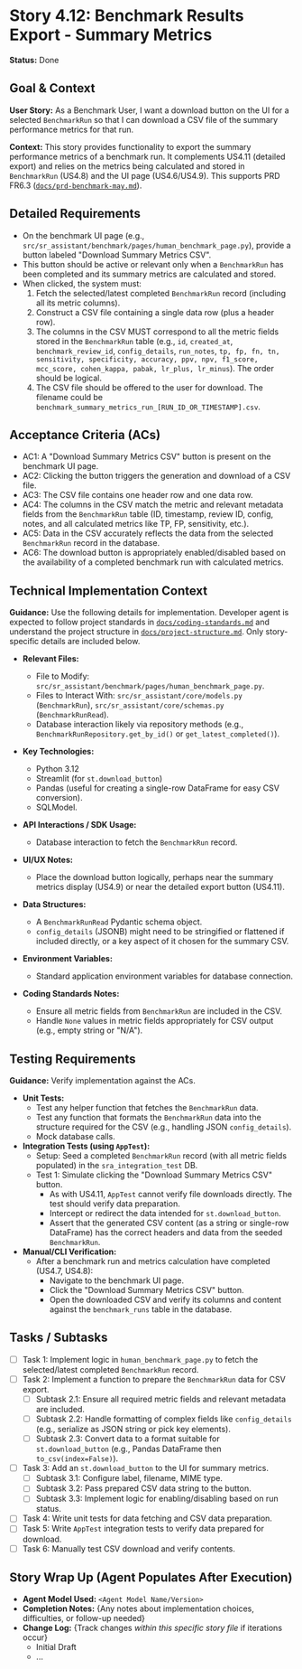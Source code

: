 # Story 4.12: Benchmark Results Export - Summary Metrics

**Status:** Done

## Goal & Context

**User Story:** As a Benchmark User, I want a download button on the UI for a selected `BenchmarkRun` so that I can download a CSV file of the summary performance metrics for that run.

**Context:** This story provides functionality to export the summary performance metrics of a benchmark run. It complements US4.11 (detailed export) and relies on the metrics being calculated and stored in `BenchmarkRun` (US4.8) and the UI page (US4.6/US4.9). This supports PRD FR6.3 ([`docs/prd-benchmark-may.md`](/docs/prd-benchmark-may.md)).

## Detailed Requirements

- On the benchmark UI page (e.g., `src/sr_assistant/benchmark/pages/human_benchmark_page.py`), provide a button labeled "Download Summary Metrics CSV".
- This button should be active or relevant only when a `BenchmarkRun` has been completed and its summary metrics are calculated and stored.
- When clicked, the system must:
    1. Fetch the selected/latest completed `BenchmarkRun` record (including all its metric columns).
    2. Construct a CSV file containing a single data row (plus a header row).
    3. The columns in the CSV MUST correspond to all the metric fields stored in the `BenchmarkRun` table (e.g., `id`, `created_at`, `benchmark_review_id`, `config_details`, `run_notes`, `tp, fp, fn, tn, sensitivity, specificity, accuracy, ppv, npv, f1_score, mcc_score, cohen_kappa, pabak, lr_plus, lr_minus`). The order should be logical.
    4. The CSV file should be offered to the user for download. The filename could be `benchmark_summary_metrics_run_[RUN_ID_OR_TIMESTAMP].csv`.

## Acceptance Criteria (ACs)

- AC1: A "Download Summary Metrics CSV" button is present on the benchmark UI page.
- AC2: Clicking the button triggers the generation and download of a CSV file.
- AC3: The CSV file contains one header row and one data row.
- AC4: The columns in the CSV match the metric and relevant metadata fields from the `BenchmarkRun` table (ID, timestamp, review ID, config, notes, and all calculated metrics like TP, FP, sensitivity, etc.).
- AC5: Data in the CSV accurately reflects the data from the selected `BenchmarkRun` record in the database.
- AC6: The download button is appropriately enabled/disabled based on the availability of a completed benchmark run with calculated metrics.

## Technical Implementation Context

**Guidance:** Use the following details for implementation. Developer agent is expected to follow project standards in [`docs/coding-standards.md`](/docs/coding-standards.md) and understand the project structure in [`docs/project-structure.md`](/docs/project-structure.md). Only story-specific details are included below.

- **Relevant Files:**
    - File to Modify: `src/sr_assistant/benchmark/pages/human_benchmark_page.py`.
    - Files to Interact With: `src/sr_assistant/core/models.py` (`BenchmarkRun`), `src/sr_assistant/core/schemas.py` (`BenchmarkRunRead`).
    - Database interaction likely via repository methods (e.g., `BenchmarkRunRepository.get_by_id()` or `get_latest_completed()`).

- **Key Technologies:**
    - Python 3.12
    - Streamlit (for `st.download_button`)
    - Pandas (useful for creating a single-row DataFrame for easy CSV conversion).
    - SQLModel.

- **API Interactions / SDK Usage:**
    - Database interaction to fetch the `BenchmarkRun` record.

- **UI/UX Notes:**
    - Place the download button logically, perhaps near the summary metrics display (US4.9) or near the detailed export button (US4.11).

- **Data Structures:**
    - A `BenchmarkRunRead` Pydantic schema object.
    - `config_details` (JSONB) might need to be stringified or flattened if included directly, or a key aspect of it chosen for the summary CSV.

- **Environment Variables:**
    - Standard application environment variables for database connection.

- **Coding Standards Notes:**
    - Ensure all metric fields from `BenchmarkRun` are included in the CSV.
    - Handle `None` values in metric fields appropriately for CSV output (e.g., empty string or "N/A").

## Testing Requirements

**Guidance:** Verify implementation against the ACs.

- **Unit Tests:**
    - Test any helper function that fetches the `BenchmarkRun` data.
    - Test any function that formats the `BenchmarkRun` data into the structure required for the CSV (e.g., handling JSON `config_details`).
    - Mock database calls.
- **Integration Tests (using `AppTest`):**
    - Setup: Seed a completed `BenchmarkRun` record (with all metric fields populated) in the `sra_integration_test` DB.
    - Test 1: Simulate clicking the "Download Summary Metrics CSV" button.
        - As with US4.11, `AppTest` cannot verify file downloads directly. The test should verify data preparation.
        - Intercept or redirect the data intended for `st.download_button`.
        - Assert that the generated CSV content (as a string or single-row DataFrame) has the correct headers and data from the seeded `BenchmarkRun`.
- **Manual/CLI Verification:**
    - After a benchmark run and metrics calculation have completed (US4.7, US4.8):
        - Navigate to the benchmark UI page.
        - Click the "Download Summary Metrics CSV" button.
        - Open the downloaded CSV and verify its columns and content against the `benchmark_runs` table in the database.

## Tasks / Subtasks

- [ ] Task 1: Implement logic in `human_benchmark_page.py` to fetch the selected/latest completed `BenchmarkRun` record.
- [ ] Task 2: Implement a function to prepare the `BenchmarkRun` data for CSV export.
    - [ ] Subtask 2.1: Ensure all required metric fields and relevant metadata are included.
    - [ ] Subtask 2.2: Handle formatting of complex fields like `config_details` (e.g., serialize as JSON string or pick key elements).
    - [ ] Subtask 2.3: Convert data to a format suitable for `st.download_button` (e.g., Pandas DataFrame then `to_csv(index=False)`).
- [ ] Task 3: Add an `st.download_button` to the UI for summary metrics.
    - [ ] Subtask 3.1: Configure label, filename, MIME type.
    - [ ] Subtask 3.2: Pass prepared CSV data string to the button.
    - [ ] Subtask 3.3: Implement logic for enabling/disabling based on run status.
- [ ] Task 4: Write unit tests for data fetching and CSV data preparation.
- [ ] Task 5: Write `AppTest` integration tests to verify data prepared for download.
- [ ] Task 6: Manually test CSV download and verify contents.

## Story Wrap Up (Agent Populates After Execution)

- **Agent Model Used:** `<Agent Model Name/Version>`
- **Completion Notes:** {Any notes about implementation choices, difficulties, or follow-up needed}
- **Change Log:** {Track changes _within this specific story file_ if iterations occur}
    - Initial Draft
    - ...
